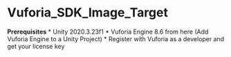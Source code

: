 # Vuforia_SDK_Image_Target

**Prerequisites**
    * Unity 2020.3.23f1
    * Vuforia Engine 8.6 from here (Add Vuforia Engine to a Unity Project)
    * Register with Vuforia as a developer and get your license key
